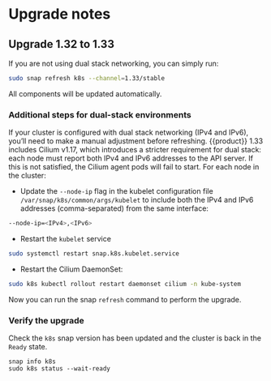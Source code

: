 # Upgrade notes

## Upgrade 1.32 to 1.33

If you are not using dual stack networking, you can simply run:

```bash
sudo snap refresh k8s --channel=1.33/stable
```

All components will be updated automatically.

### Additional steps for dual-stack environments

If your cluster is configured with dual stack networking (IPv4 and IPv6), 
you’ll need to make a manual adjustment before refreshing. {{product}} 1.33 
includes Cilium v1.17, which introduces a stricter requirement for dual stack: 
each node must report both IPv4 and IPv6 addresses to the API server. 
If this is not satisfied, the Cilium agent pods will fail to start. 
For each node in the cluster:

- Update the `--node-ip` flag in the kubelet configuration file 
`/var/snap/k8s/common/args/kubelet` to include both the IPv4 and IPv6 addresses 
(comma-separated) from the same interface:

```bash
--node-ip=<IPv4>,<IPv6>
```

- Restart the `kubelet` service

```bash
sudo systemctl restart snap.k8s.kubelet.service
```

- Restart the Cilium DaemonSet:

```bash
sudo k8s kubectl rollout restart daemonset cilium -n kube-system
```

Now you can run the snap `refresh` command to perform the upgrade.

### Verify the upgrade 

Check the `k8s` snap version has been updated and the cluster is back in the 
`Ready` state.

```
snap info k8s
sudo k8s status --wait-ready
```


